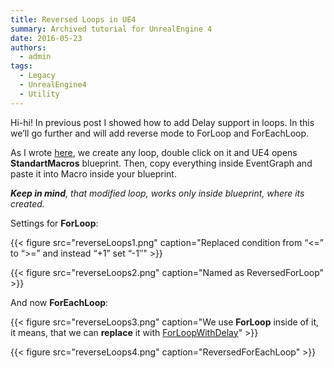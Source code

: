 ```yaml
---
title: Reversed Loops in UE4
summary: Archived tutorial for UnrealEngine 4
date: 2016-05-23
authors:
  - admin
tags:
  - Legacy
  - UnrealEngine4
  - Utility
---
```



Hi-hi!
In previous post I showed how to add Delay support in loops. In this we’ll go further and will add reverse mode to ForLoop and ForEachLoop.

As I wrote [here](/post/legacy/forloop-withdelay), we create any loop, double click on it and UE4 opens **StandartMacros** blueprint.
Then, copy everything inside EventGraph and paste it into Macro inside your blueprint.

***Keep in mind**, that modified loop, works only inside blueprint, where its created.*

Settings for **ForLoop**:

{{< figure src="reverseLoops1.png" caption="Replaced condition from “<=” to “>=” and instead “+1” set “-1″" >}}

{{< figure src="reverseLoops2.png" caption="Named as ReversedForLoop" >}}

And now **ForEachLoop**:

{{< figure src="reverseLoops3.png" caption="We use **ForLoop** inside of it, it means, that we can **replace** it with [ForLoopWithDelay](/post/legacy/forloop-withdelay/)" >}}

{{< figure src="reverseLoops4.png" caption="ReversedForEachLoop" >}}
